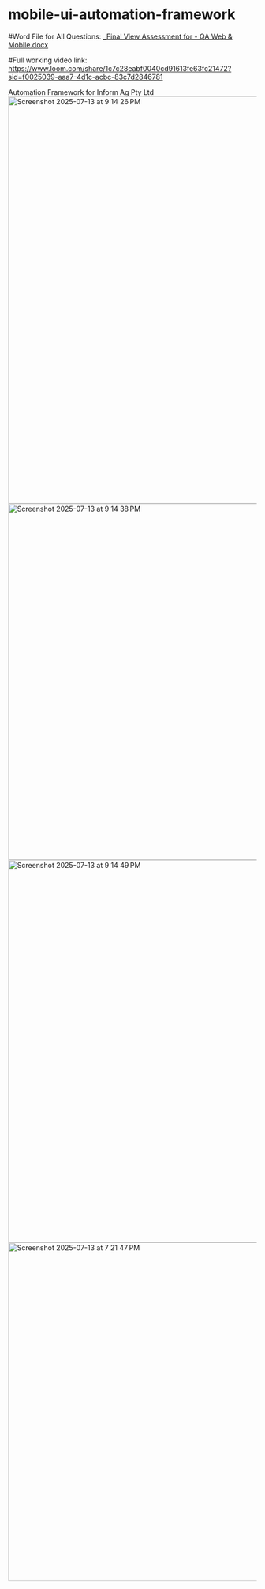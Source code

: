 # mobile-ui-automation-framework
#Word File for All Questions: 
[_Final View Assessment  for - QA Web & Mobile.docx](https://github.com/user-attachments/files/21204121/_Final.View.Assessment.for.-.QA.Web.Mobile.docx)


#Full working video link: https://www.loom.com/share/1c7c28eabf0040cd91613fe63fc21472?sid=f0025039-aaa7-4d1c-acbc-83c7d2846781


Automation Framework for Inform Ag Pty Ltd 
<img width="784" height="825" alt="Screenshot 2025-07-13 at 9 14 26 PM" src="https://github.com/user-attachments/assets/e98d15f1-2740-4ea1-ae1f-d053d54b936f" />
<img width="753" height="722" alt="Screenshot 2025-07-13 at 9 14 38 PM" src="https://github.com/user-attachments/assets/c598d074-94c9-4ed9-8a58-0e4b16432b71" />
<img width="1278" height="775" alt="Screenshot 2025-07-13 at 9 14 49 PM" src="https://github.com/user-attachments/assets/e188ba04-5873-4e09-9798-0b3704798750" />
<img width="1073" height="686" alt="Screenshot 2025-07-13 at 7 21 47 PM" src="https://github.com/user-attachments/assets/64d0a2a9-2b31-4f4a-a93a-6d9379e9a09d" />
